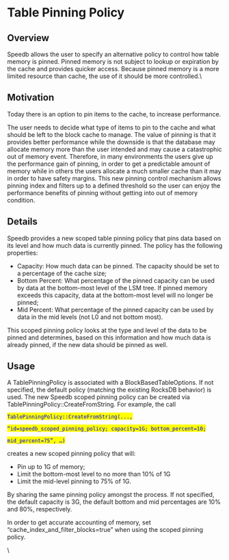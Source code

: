 # Table Pinning Policy

## Overview&#x20;

Speedb allows the user to specify an alternative policy to control how table memory is pinned.  Pinned memory is not subject to lookup or expiration by the cache and provides quicker access.  Because pinned memory is a more limited resource than cache, the use of it should be more controlled.\


## Motivation

Today there is an option to pin items to the cache, to increase performance.&#x20;

The user needs to decide what type of items to pin to the cache and what should be left to the block cache to manage.  The value of pinning is that it provides better performance while the downside is that the database may allocate memory more than the user intended and may cause a catastrophic out of memory event. Therefore, in many environments the users give up the performance gain of pinning, in order to get a predictable amount of memory while in others the users allocate a much smaller cache than it may in order to have safety margins. This new pinning control mechanism allows pinning index and filters up to a defined threshold so the user can enjoy the performance benefits of pinning without getting into out of memory condition.&#x20;



## Details&#x20;

Speedb provides a new scoped table pinning policy that pins data based on its level and how much data is currently pinned.  The policy has the following properties:

* Capacity: How much data can be pinned.  The capacity should be set to a percentage of the cache size;
* Bottom Percent: What percentage of the pinned capacity can be used by data at the bottom-most level of the LSM tree.  If pinned memory exceeds this capacity, data at the bottom-most level will no longer be pinned;
* Mid Percent: What percentage of the pinned capacity can be used by data in the mid levels (not L0 and not bottom most). &#x20;

This scoped pinning policy looks at the type and level of the data to be pinned and determines, based on this information and how much data is already pinned, if the new data should be pinned as well.



## Usage



A TablePinningPolicy is associated with a BlockBasedTableOptions.  If not specified, the default policy (matching the existing RocksDB behavior) is used.  The new Speedb scoped pinning policy can be created via TablePinningPolicy::CreateFromString.  For example, the call

<mark style="color:blue;">`TablePinningPolicy::CreateFromString(...,`</mark>&#x20;

&#x20; <mark style="color:blue;">`“id=speedb_scoped_pinning_policy; capacity=1G; bottom_percent=10;`</mark>

&#x20;  <mark style="color:blue;">`mid_percent=75”, …)`</mark>&#x20;

creates a new scoped pinning policy that will:

* Pin up to 1G of memory;
* Limit the bottom-most level to no more than 10% of 1G
* Limit the mid-level pinning to 75% of 1G.

By sharing the same pinning policy amongst the process.  If not specified, the default capacity is 3G, the default bottom and mid percentages are 10% and 80%, respectively.&#x20;



In order to get accurate accounting of memory, set “cache\_index\_and\_filter\_blocks=true” when using the scoped pinning policy.

\
